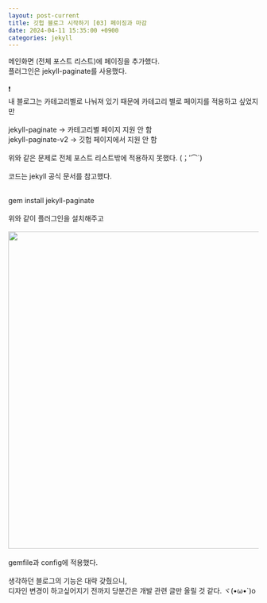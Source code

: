 ```yaml
---
layout: post-current
title: 깃헙 블로그 시작하기 [03] 페이징과 마감
date: 2024-04-11 15:35:00 +0900
categories: jekyll
---
```

메인화면 (전체 포스트 리스트)에 페이징을 추가했다.<br>
플러그인은 jekyll-paginate를 사용했다.<br>
<br>
❗<br>
내 블로그는 카테고리별로 나눠져 있기 때문에 카테고리 별로 페이지를 적용하고 싶었지만<br>
<br>
jekyll-paginate -> 카테고리별 페이지 지원 안 함<br>
jekyll-paginate-v2 -> 깃헙 페이지에서 지원 안 함<br>
<br>
위와 같은 문제로 전체 포스트 리스트밖에 적용하지 못했다. (；′⌒`)<br>
<br>
코드는 jekyll 공식 문서를 참고했다.<br>
<br>
<div class="post-code">
gem install jekyll-paginate
</div>
<br>
위와 같이 플러그인을 설치해주고<br>
<br>
<img src="{{ "/assets/img/jekyll_00003_001.png" }}" style="width: 40rem;"/><br>
<br>
gemfile과 config에 적용했다.<br>
<br>
생각하던 블로그의 기능은 대략 갖췄으니, <br>
디자인 변경이 하고싶어지기 전까지 당분간은 개발 관련 글만 올릴 것 같다. ヾ(•ω•`)o<br>